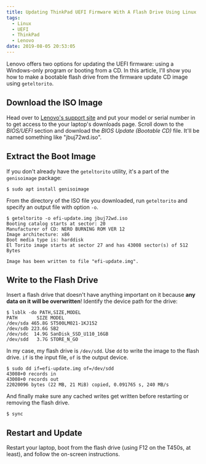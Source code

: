 ```yaml
---
title: Updating ThinkPad UEFI Firmware With A Flash Drive Using Linux
tags:
  - Linux
  - UEFI
  - ThinkPad
  - Lenovo
date: 2019-08-05 20:53:05
---
```


Lenovo offers two options for updating the UEFI firmware: using a Windows-only
program or booting from a CD. In this article, I'll show you how to make a
bootable flash drive from the firmware update CD image using `geteltorito`.

<!-- more -->

## Download the ISO Image

Head over to [Lenovo's support site][support] and put your model or serial
number in to get access to the your laptop's downloads page. Scroll down to
the _BIOS/UEFI_ section and download the _BIOS Update (Bootable CD)_ file.
It'll be named something like "jbuj72wd.iso".

## Extract the Boot Image

If you don't already have the `geteltorito` utility, it's a part of the
`genisoimage` package:

```
$ sudo apt install genisoimage
```

From the directory of the ISO file you downloaded, run `geteltorito` and
specify an output file with option `-o`.

```
$ geteltorito -o efi-update.img jbuj72wd.iso
Booting catalog starts at sector: 20
Manufacturer of CD: NERO BURNING ROM VER 12
Image architecture: x86
Boot media type is: harddisk
El Torito image starts at sector 27 and has 43008 sector(s) of 512 Bytes

Image has been written to file "efi-update.img".
```

## Write to the Flash Drive

Insert a flash drive that doesn't have anything important on it because **any
data on it will be overwritten**! Identify the device path for the drive:

```
$ lsblk -do PATH,SIZE,MODEL
PATH       SIZE MODEL
/dev/sda 465.8G ST500LM021-1KJ152
/dev/sdb 223.6G SB2
/dev/sdc  14.9G SanDisk_SSD_U110_16GB
/dev/sdd   3.7G STORE_N_GO
```

In my case, my flash drive is `/dev/sdd`. Use `dd` to write the image to the
flash drive. `if` is the input file, `of` is the output device.

```
$ sudo dd if=efi-update.img of=/dev/sdd
43008+0 records in
43008+0 records out
22020096 bytes (22 MB, 21 MiB) copied, 0.091765 s, 240 MB/s
```

And finally make sure any cached writes get written before restarting or
removing the flash drive.

```
$ sync
```

## Restart and Update

Restart your laptop, boot from the flash drive (using F12 on the T450s, at
least), and follow the on-screen instructions.

[support]: https://support.lenovo.com/
